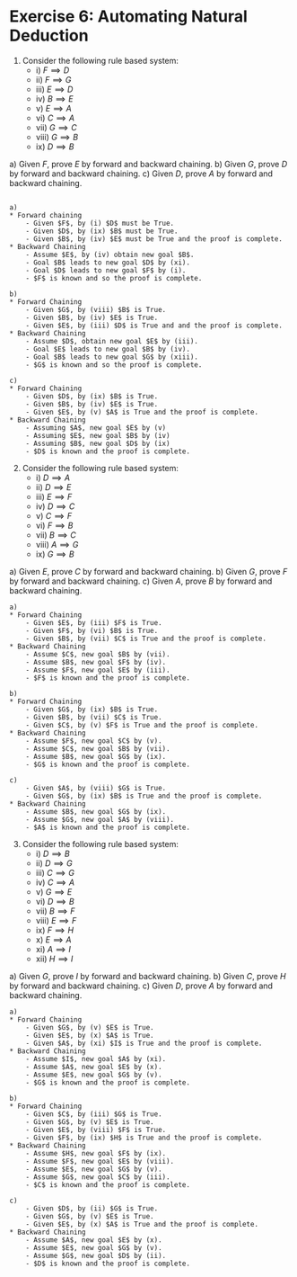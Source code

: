 # Exercise 6: Automating Natural Deduction

1. Consider the following rule based system:
    - i) $F\implies D$
    - ii) $F\implies G$
    - iii) $E\implies D$
    - iv) $B\implies E$
    - v) $E\implies A$
    - vi) $C\implies A$
    - vii) $G\implies C$
    - viii) $G\implies B$
    - ix) $D\implies B$

a) Given $F$, prove $E$ by forward and backward chaining.
b) Given $G$, prove $D$ by forward and backward chaining.
c) Given $D$, prove $A$ by forward and backward chaining.


```{dropdown} **Solution**

a)
* Forward chaining
    - Given $F$, by (i) $D$ must be True.
    - Given $D$, by (ix) $B$ must be True.
    - Given $B$, by (iv) $E$ must be True and the proof is complete.
* Backward Chaining
    - Assume $E$, by (iv) obtain new goal $B$.
    - Goal $B$ leads to new goal $D$ by (xi).
    - Goal $D$ leads to new goal $F$ by (i).
    - $F$ is known and so the proof is complete.

b)
* Forward Chaining
    - Given $G$, by (viii) $B$ is True.
    - Given $B$, by (iv) $E$ is True.
    - Given $E$, by (iii) $D$ is True and and the proof is complete.
* Backward Chaining
    - Assume $D$, obtain new goal $E$ by (iii).
    - Goal $E$ leads to new goal $B$ by (iv).
    - Goal $B$ leads to new goal $G$ by (xiii).
    - $G$ is known and so the proof is complete.

c)
* Forward Chaining
    - Given $D$, by (ix) $B$ is True.
    - Given $B$, by (iv) $E$ is True.
    - Given $E$, by (v) $A$ is True and the proof is complete.
* Backward Chaining
    - Assuming $A$, new goal $E$ by (v)
    - Assuming $E$, new goal $B$ by (iv)
    - Assuming $B$, new goal $D$ by (ix)
    - $D$ is known and the proof is complete.
```

2. Consider the following rule based system:
    - i) $D\implies A$
    - ii) $D\implies E$
    - iii) $E\implies F$
    - iv) $D\implies C$
    - v) $C\implies F$
    - vi) $F\implies B$
    - vii) $B\implies C$
    - viii) $A\implies G$
    - ix) $G\implies B$

a) Given $E$, prove $C$ by forward and backward chaining.
b) Given $G$, prove $F$ by forward and backward chaining.
c) Given $A$, prove $B$ by forward and backward chaining.

```{dropdown} **Solution**
a)
* Forward Chaining
    - Given $E$, by (iii) $F$ is True.
    - Given $F$, by (vi) $B$ is True.
    - Given $B$, by (vii) $C$ is True and the proof is complete.
* Backward Chaining
    - Assume $C$, new goal $B$ by (vii).
    - Assume $B$, new goal $F$ by (iv).
    - Assume $F$, new goal $E$ by (iii).
    - $F$ is known and the proof is complete.

b)
* Forward Chaining
    - Given $G$, by (ix) $B$ is True.
    - Given $B$, by (vii) $C$ is True.
    - Given $C$, by (v) $F$ is True and the proof is complete.
* Backward Chaining
    - Assume $F$, new goal $C$ by (v).
    - Assume $C$, new goal $B$ by (vii).
    - Assume $B$, new goal $G$ by (ix).
    - $G$ is known and the proof is complete.

c)
    - Given $A$, by (viii) $G$ is True.
    - Given $G$, by (ix) $B$ is True and the proof is complete.
* Backward Chaining
    - Assume $B$, new goal $G$ by (ix).
    - Assume $G$, new goal $A$ by (viii).
    - $A$ is known and the proof is complete.

```

3. Consider the following rule based system:
    - i) $D\implies B$
    - ii) $D\implies G$
    - iii) $C\implies G$
    - iv) $C\implies A$
    - v) $G\implies E$
    - vi) $D\implies B$
    - vii) $B\implies F$
    - viii) $E\implies F$
    - ix) $F\implies H$
    - x) $E\implies A$
    - xi) $A\implies I$
    - xii) $H\implies I$

a) Given $G$, prove $I$ by forward and backward chaining.
b) Given $C$, prove $H$ by forward and backward chaining.
c) Given $D$, prove $A$ by forward and backward chaining.

```{dropdown} **Solution**
a)
* Forward Chaining
    - Given $G$, by (v) $E$ is True.
    - Given $E$, by (x) $A$ is True.
    - Given $A$, by (xi) $I$ is True and the proof is complete.
* Backward Chaining
    - Assume $I$, new goal $A$ by (xi).
    - Assume $A$, new goal $E$ by (x).
    - Assume $E$, new goal $G$ by (v).
    - $G$ is known and the proof is complete.

b)
* Forward Chaining
    - Given $C$, by (iii) $G$ is True.
    - Given $G$, by (v) $E$ is True.
    - Given $E$, by (viii) $F$ is True.
    - Given $F$, by (ix) $H$ is True and the proof is complete.
* Backward Chaining
    - Assume $H$, new goal $F$ by (ix).
    - Assume $F$, new goal $E$ by (viii).
    - Assume $E$, new goal $G$ by (v).
    - Assume $G$, new goal $C$ by (iii).
    - $C$ is known and the proof is complete.

c)
    - Given $D$, by (ii) $G$ is True.
    - Given $G$, by (v) $E$ is True.
    - Given $E$, by (x) $A$ is True and the proof is complete.
* Backward Chaining
    - Assume $A$, new goal $E$ by (x).
    - Assume $E$, new goal $G$ by (v).
    - Assume $G$, new goal $D$ by (ii).
    - $D$ is known and the proof is complete.

```